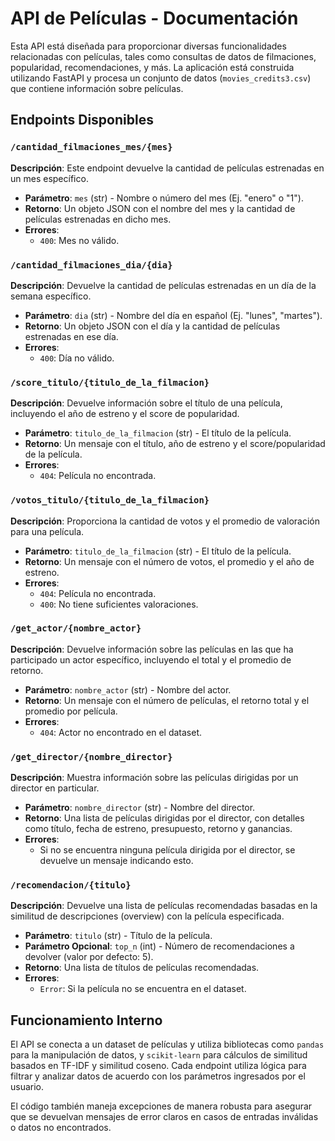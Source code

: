 # API de Películas - Documentación

Esta API está diseñada para proporcionar diversas funcionalidades relacionadas con películas, tales como consultas de datos de filmaciones, popularidad, recomendaciones, y más. La aplicación está construida utilizando FastAPI y procesa un conjunto de datos (`movies_credits3.csv`) que contiene información sobre películas.

## Endpoints Disponibles

### `/cantidad_filmaciones_mes/{mes}`
**Descripción**: Este endpoint devuelve la cantidad de películas estrenadas en un mes específico.

- **Parámetro**: `mes` (str) - Nombre o número del mes (Ej. "enero" o "1").
- **Retorno**: Un objeto JSON con el nombre del mes y la cantidad de películas estrenadas en dicho mes.
- **Errores**:
  - `400`: Mes no válido.
  
### `/cantidad_filmaciones_dia/{dia}`
**Descripción**: Devuelve la cantidad de películas estrenadas en un día de la semana específico.

- **Parámetro**: `dia` (str) - Nombre del día en español (Ej. "lunes", "martes").
- **Retorno**: Un objeto JSON con el día y la cantidad de películas estrenadas en ese día.
- **Errores**:
  - `400`: Día no válido.

### `/score_titulo/{titulo_de_la_filmacion}`
**Descripción**: Devuelve información sobre el título de una película, incluyendo el año de estreno y el score de popularidad.

- **Parámetro**: `titulo_de_la_filmacion` (str) - El título de la película.
- **Retorno**: Un mensaje con el título, año de estreno y el score/popularidad de la película.
- **Errores**:
  - `404`: Película no encontrada.

### `/votos_titulo/{titulo_de_la_filmacion}`
**Descripción**: Proporciona la cantidad de votos y el promedio de valoración para una película.

- **Parámetro**: `titulo_de_la_filmacion` (str) - El título de la película.
- **Retorno**: Un mensaje con el número de votos, el promedio y el año de estreno.
- **Errores**:
  - `404`: Película no encontrada.
  - `400`: No tiene suficientes valoraciones.

### `/get_actor/{nombre_actor}`
**Descripción**: Devuelve información sobre las películas en las que ha participado un actor específico, incluyendo el total y el promedio de retorno.

- **Parámetro**: `nombre_actor` (str) - Nombre del actor.
- **Retorno**: Un mensaje con el número de películas, el retorno total y el promedio por película.
- **Errores**:
  - `404`: Actor no encontrado en el dataset.

### `/get_director/{nombre_director}`
**Descripción**: Muestra información sobre las películas dirigidas por un director en particular.

- **Parámetro**: `nombre_director` (str) - Nombre del director.
- **Retorno**: Una lista de películas dirigidas por el director, con detalles como título, fecha de estreno, presupuesto, retorno y ganancias.
- **Errores**:
  - Si no se encuentra ninguna película dirigida por el director, se devuelve un mensaje indicando esto.

### `/recomendacion/{titulo}`
**Descripción**: Devuelve una lista de películas recomendadas basadas en la similitud de descripciones (overview) con la película especificada.

- **Parámetro**: `titulo` (str) - Título de la película.
- **Parámetro Opcional**: `top_n` (int) - Número de recomendaciones a devolver (valor por defecto: 5).
- **Retorno**: Una lista de títulos de películas recomendadas.
- **Errores**:
  - `Error`: Si la película no se encuentra en el dataset.

## Funcionamiento Interno
El API se conecta a un dataset de películas y utiliza bibliotecas como `pandas` para la manipulación de datos, y `scikit-learn` para cálculos de similitud basados en TF-IDF y similitud coseno. Cada endpoint utiliza lógica para filtrar y analizar datos de acuerdo con los parámetros ingresados por el usuario.

El código también maneja excepciones de manera robusta para asegurar que se devuelvan mensajes de error claros en casos de entradas inválidas o datos no encontrados.

